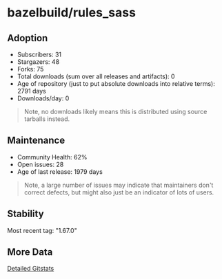 # bazelbuild/rules_sass

## Adoption

- Subscribers: 31
- Stargazers: 48
- Forks: 75
- Total downloads (sum over all releases and artifacts): 0
- Age of repository (just to put absolute downloads into relative terms): 2791 days
- Downloads/day: 0

> Note, no downloads likely means this is distributed using source tarballs instead.

## Maintenance

- Community Health: 62%
- Open issues: 28
- Age of last release: 1979 days

> Note, a large number of issues may indicate that maintainers don't correct defects, but might also
> just be an indicator of lots of users.

## Stability

Most recent tag: "1.67.0"

## More Data

[Detailed Gitstats](/bazel-catalog/gitstats/bazelbuild/rules_sass)

